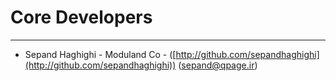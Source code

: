 # Core Developers #

----------
- Sepand Haghighi - Moduland Co - ([http://github.com/sepandhaghighi](http://github.com/sepandhaghighi)) ([sepand@qpage.ir](mailto:sepand@qpage.ir))